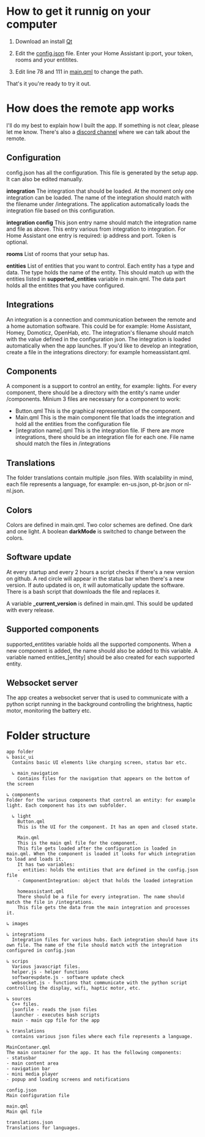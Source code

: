 # How to get it runnig on your computer

1. Download an install [Qt](https://www.qt.io/download-qt-installer?hsCtaTracking=9f6a2170-a938-42df-a8e2-a9f0b1d6cdce%7C6cb0de4f-9bb5-4778-ab02-bfb62735f3e5)

2. Edit the [config.json](config.json) file. Enter your Home Assistant ip:port, your token, rooms and your entitites.

3. Edit line 78 and 111 in [main.qml](main.qml) to change the path.

That's it you're ready to try it out.


# How does the remote app works
I'll do my best to explain how I built the app. If something is not clear, please let me know. There's also a [discord channel](https://discord.gg/zGVYf58) where we can talk about the remote.


## Configuration
config.json has all the configuration. This file is generated by the setup app. It can also be edited manually.


**integration**
The integration that should be loaded. At the moment only one integration can be loaded. The name of the integration should match with the filename under /integrations. The application automatically loads the integration file based on this configuration.


**integration config**
This json entry name should match the integration name and file as above. This entry various from integration to integration. For Home Assistant one entry is required: ip address and port. Token is optional.


**rooms**
List of rooms that your setup has.


**entities**
List of entities that you want to control. Each entity has a type and data. The type holds the name of the entity. This should match up with the entities listed in **supported_entities** variable in main.qml.
The data part holds all the entitites that you have configured.


## Integrations
An integration is a connection and communication between the remote and a home automation software. This could be for example: Home Assistant, Homey, Domoticz, OpenHab, etc. The integration's filename should match with the value defined in the configuration json. The integration is loaded automatically when the app launches. If you'd like to develop an integration, create a file in the integrations directory: for example homeassistant.qml.


## Components
A component is a support to control an entity, for example: lights. For every component, there should be a directory with the entity's name under /components. Minium 3 files are necessary for a component to work:
- Button.qml This is the graphical representation of the component.
- Main.qml This is the main component file that loads the integration and hold all the entities from the configuration file
- [integration name].qml This is the integration file. IF there are more integrations, there should be an integration file for each one. File name should match the files in /integrations


## Translations
The folder translations contain multiple .json files. With scalability in mind, each file represents a language, for example: en-us.json, pt-br.json or nl-nl.json.


## Colors
Colors are defined in main.qml. Two color schemes are defined. One dark and one light. A boolean **darkMode** is switched to change between the colors.


## Software update
At every startup and every 2 hours a script checks if there's a new version on github. A red circle will appear in the status bar when there's a new version. If auto updated is on, it will automatically update the software. There is a bash script that downloads the file and replaces it.

A variable **_current_version** is defined in main.qml. This sould be updated with every release.


## Supported components
supported_entitites variable holds all the supported components. When a new component is added, the name should also be added to this variable. A variable named entities_[entity] should be also created for each supported entity.


## Websocket server
The app creates a websocket server that is used to communicate with a python script running in the background controlling the brightness, haptic motor, monitoring the battery etc.



# Folder structure
```
app folder
↳ basic_ui
  Contains basic UI elements like charging screen, status bar etc.

  ↳ main_navigation
    Contains files for the navigation that appears on the bottom of the screen

↳ components
Folder for the various components that control an entity: for example light. Each component has its own subfolder.

  ↳ light
    Button.qml
    This is the UI for the component. It has an open and closed state.
    
    Main.qml
    This is the main qml file for the component.
    This file gets loaded after the configuration is loaded in main.qml. When the component is loaded it looks for which integration to load and loads it.
    It has two variables:
    - entities: holds the entities that are defined in the config.json file
    - ComponentIntegration: object that holds the loaded integration
    
    homeassistant.qml
    There should be a file for every integration. The name should match the file in /integrations.
    This file gets the data from the main integration and processes it.
  
↳ images

↳ integrations
  Integration files for various hubs. Each integration should have its own file. The name of the file should match with the integration configured in config.json

↳ scrips
  Various javascript files.
  helper.js - helper functions
  softwareupdate.js - software update check
  websocket.js - functions that communicate with the python script controlling the display, wifi, haptic motor, etc.

↳ sources
  C++ files.
  jsonfile - reads the json files
  launcher - executes bash scripts
  main - main cpp file for the app
  
↳ translations
  contains various json files where each file represents a language.

MainContaner.qml
The main container for the app. It has the following components:
- statusbar
- main content area
- navigation bar
- mini media player
- popup and loading screens and notifications

config.json
Main configuration file

main.qml
Main qml file

translations.json
Translations for languages.
``` 

